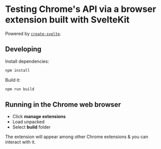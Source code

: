 # Testing Chrome's API via a browser extension built with SvelteKit

Powered by [`create-svelte`](https://github.com/sveltejs/kit/tree/master/packages/create-svelte).

## Developing

Install dependencies:

```bash
npm install

```

Build it:

```bash
npm run build

```

## Running in the Chrome web browser

- Click **manage extensions**
- Load unpacked
- Select **build** folder

The extension will appear among other Chrome extensions & you can interact with it.
